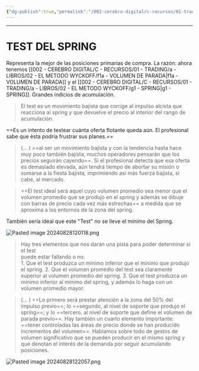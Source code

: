 ```yaml
---
{"dg-publish":true,"permalink":"/002-cerebro-digital/c-recursos/01-trading/a-libros/02-el-metodo-wyckoff/g2-test-del-spring/"}
---
```


---
# TEST DEL SPRING
Representa la mejor de las posiciones primarias de compra. La razón: ahora tenemos [[002 - CEREBRO DIGITAL/C - RECURSOS/01 - TRADING/a - LIBROS/02 - EL METODO WYCKOFF/f1a - VOLUMEN DE PARADA\|f1a - VOLUMEN DE PARADA]] y el [[002 - CEREBRO DIGITAL/C - RECURSOS/01 - TRADING/a - LIBROS/02 - EL METODO WYCKOFF/g1 - SPRING\|g1 - SPRING]]. Grandes indicios de acumulación.

>El test es un movimiento bajista que corrige al impulso alcista que reacciona al spring y que devuelve el precio al interior del rango de acumulación.

==Es un intento de testear cuánta oferta flotante queda aún. El profesional sabe que ésta podría frustrar sus planes.==

> (... ) ==al ser un movimiento bajista y con la tendencia hasta hace muy poco también bajista, muchos operadores pensarán que los precios seguirán cayendo==. Si el profesional detecta que esa oferta es demasiado elevada, aún tendrá tiempo de abortar su misión o sumarse a la fiesta bajista, imprimiendo así más fuerza bajista, si cabe, al mercado.

> ==El test ideal será aquel cuyo volumen promedio sea menor que el volumen promedio que se produjo en el spring y además se dibuje con barras de precio cada vez más estrechas== a medida que se aproxima a los entornos de la zona del spring.

También sería ideal que este "Test" no se lleve el mínimo del Spring.

![Pasted image 20240828120118.png](/img/user/900%20-%20ANEXO/Pasted%20image%2020240828120118.png)


> Hay tres elementos que nos darán una pista para poder determinar si el test  
puede estar fallando o no:  
	1. Que el test produzca un mínimo inferior que el mínimo que produjo el spring.
	2. Que el volumen promedio del test sea claramente superior al volumen promedio del spring.
	3. Que el test produzca un mínimo inferior al mínimo del spring, y además lo haga con un volumen promedio mayor.

>(... ) ==Lo primero será prestar atención a la zona del 50% del impulso previo==; lo ==segundo, al nivel de soporte que produjo el spring==; y lo ==tercero, al nivel de soporte que define el volumen de parada previo==. Hay también un cuarto elemento importante: ==tener controladas las áreas de precio donde se han producido incrementos del volumen==. Hablamos sobre todo de gestos de volumen significativo que se pueden producir en el mismo spring y que denotan el interés de la demanda por seguir acumulando posiciones.

![Pasted image 20240828122057.png](/img/user/900%20-%20ANEXO/Pasted%20image%2020240828122057.png)
